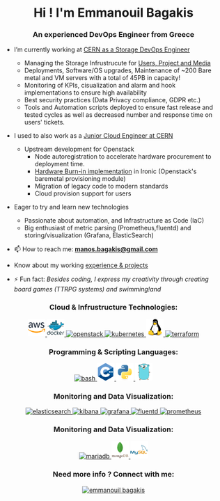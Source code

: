 <h1 align="center">Hi ! I'm Emmanouil Bagakis</h1>
<h3 align="center">An experienced DevOps Engineer from Greece</h3>

 -  I’m currently working at [CERN as a Storage DevOps Engineer](https://home.cern/science/computing/storage)
    - Managing the Storage Infrustrucute for [Users, Project and Media](https://indico.cern.ch/event/1353101/contributions/5805322/)
    - Deployments, Software/OS upgrades, Maintenance of ~200 Bare metal and VM servers with a total of 45PB in capacity!
    - Monitoring of KPIs, cisualization and alarm and hook implementations to ensure high availability
    - Best security practices (Data Privacy compliance, GDPR etc.)
    - Tools and Automation scripts deployed to ensure fast release and tested cycles as well as decreased number and response time on users' tickets.
 -  I used to also work as a [Junior Cloud Engineer at CERN](https://www.openstack.org/videos/summits/virtual/10-years-of-OpenStack-at-CERN-From-0-to-300k-cores)
    - Upstream development for Openstack
        - Node autoregistration to accelerate hardware procurement to deployment time.
        - [Hardware Burn-in implementation](https://www.youtube.com/watch?v=wy7T8WuYDMY&t=1s) in Ironic (Openstack's baremetal provisioning module)
        - Migration of legacy code to modern standards
        - Cloud provision support for users
- Eager to try and learn new technologies
  - Passionate about automation, and Infrastructure as Code (IaC)
  - Big enthusiast of metric parsing (Prometheus,fluentd) and storing/visualization (Grafana, ElasticSearch)
- 📫 How to reach me: **manos.bagakis@gmail.com**

-  Know about my working [experience & projects](https://www.linkedin.com/in/emmanouil-bagakis-a19684189/)

- ⚡ Fun fact: *Besides coding, I express my creativity through creating board games (TTRPG systems) and swimming!and*



<h3 align="center">Cloud & Infrustructure Technologies:</h3>
<p align="center">

<p align="center">
<a href="https://aws.amazon.com" target="_blank" rel="noreferrer"> <img src="https://raw.githubusercontent.com/devicons/devicon/master/icons/amazonwebservices/amazonwebservices-original-wordmark.svg" alt="aws" width="40" height="40"/> </a>
<a href="https://www.docker.com/" target="_blank" rel="noreferrer"> <img src="https://raw.githubusercontent.com/devicons/devicon/master/icons/docker/docker-original-wordmark.svg" alt="docker" width="40" height="40"/> </a>
<a href="https://www.openstack.org/" target="_blank" rel="noreferrer"> <img src="https://upload.wikimedia.org/wikipedia/commons/8/80/The_OpenStack_logo.svg" alt="openstack" width="40" height="40"/> </a>
<a href="https://kubernetes.io" target="_blank" rel="noreferrer"> <img src="https://www.vectorlogo.zone/logos/kubernetes/kubernetes-icon.svg" alt="kubernetes" width="40" height="40"/> </a>
<a href="https://www.linux.org/" target="_blank" rel="noreferrer"> <img src="https://raw.githubusercontent.com/devicons/devicon/master/icons/linux/linux-original.svg" alt="linux" width="40" height="40"/> </a>
<a href="https://www.terraform.io/" target="_blank" rel="noreferrer"> <img src="https://www.svgrepo.com/show/376353/terraform.svg
" alt="terraform" width="40" height="40"/> </a>

<h3 align="center">Programming & Scripting Languages:</h3>
<p align="center">
<a href="https://www.gnu.org/software/bash/" target="_blank" rel="noreferrer"> <img src="https://www.vectorlogo.zone/logos/gnu_bash/gnu_bash-icon.svg" alt="bash" width="40" height="40"/> </a>
<a href="https://www.w3schools.com/cpp/" target="_blank" rel="noreferrer"> <img src="https://raw.githubusercontent.com/devicons/devicon/master/icons/cplusplus/cplusplus-original.svg" alt="cplusplus" width="40" height="40"/> </a>
<a href="https://www.python.org" target="_blank" rel="noreferrer"> <img src="https://raw.githubusercontent.com/devicons/devicon/master/icons/python/python-original.svg" alt="python" width="40" height="40"/> </a>
<a href="https://golang.org" target="_blank" rel="noreferrer"> <img src="https://raw.githubusercontent.com/devicons/devicon/master/icons/go/go-original.svg" alt="go" width="40" height="40"/> </a> </p>

<h3 align="center">Monitoring and Data Visualization:</h3>
<p align="center">
<a href="https://www.elastic.co" target="_blank" rel="noreferrer"> <img src="https://www.vectorlogo.zone/logos/elastic/elastic-icon.svg" alt="elasticsearch" width="40" height="40"/> </a>
<a href="https://www.elastic.co/kibana" target="_blank" rel="noreferrer"> <img src="https://www.vectorlogo.zone/logos/elasticco_kibana/elasticco_kibana-icon.svg" alt="kibana" width="40" height="40"/> </a>
<a href="https://grafana.com" target="_blank" rel="noreferrer"> <img src="https://www.vectorlogo.zone/logos/grafana/grafana-icon.svg" alt="grafana" width="40" height="40"/> </a>
<a href="https://www.fluentd.org/" target="_blank" rel="noreferrer"> <img src="https://raw.githubusercontent.com/fluent/fluentd-docs-gitbook/53020426cdcfcb5a5f722031838ee1cb95b5a7a2/images/logo/Fluentd_square.png" alt="fluentd" width="40" height="40"/> </a>
<a href="https://prometheus.io/" target="_blank" rel="noreferrer"> <img src="https://www.vectorlogo.zone/logos/prometheusio/prometheusio-icon.svg" alt="prometheus" width="40" height="40"/> </a>


<h3 align="center">Monitoring and Data Visualization:</h3>
<p align="center">
<a href="https://mariadb.org/" target="_blank" rel="noreferrer"> <img src="https://www.vectorlogo.zone/logos/mariadb/mariadb-icon.svg" alt="mariadb" width="40" height="40"/> </a>
<a href="https://www.mongodb.com/" target="_blank" rel="noreferrer"> <img src="https://raw.githubusercontent.com/devicons/devicon/master/icons/mongodb/mongodb-original-wordmark.svg" alt="mongodb" width="40" height="40"/> </a>
<a href="https://www.mysql.com/" target="_blank" rel="noreferrer"> <img src="https://raw.githubusercontent.com/devicons/devicon/master/icons/mysql/mysql-original-wordmark.svg" alt="mysql" width="40" height="40"/> </a>


<h3 align="center">Need more info ? Connect with me:</h3>
<p align="center">
<a href="https://www.linkedin.com/in/emmanouil-bagakis-a19684189/" target="blank"><img align="center" src="https://raw.githubusercontent.com/rahuldkjain/github-profile-readme-generator/master/src/images/icons/Social/linked-in-alt.svg" alt="emmanouil bagakis" height="30" width="40" /></a>
</p>